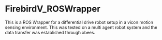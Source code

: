 # FirebirdV_ROSWrapper

This is a ROS Wrapper for a differential drive robot setup in a vicon motion sensing environment. This was tested on a multi agent robot system and the data transfer was established through xbees.
